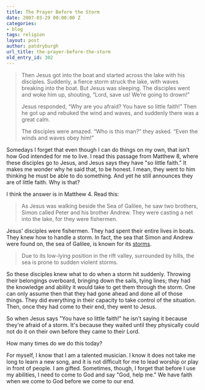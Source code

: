 ```yaml
---
title: The Prayer Before the Storm
date: 2007-03-29 00:00:00 Z
categories:
- blog
tags: religion
layout: post
author: patdryburgh
url_title: the-prayer-before-the-storm
old_entry_id: 302
---
```


>Then Jesus got into the boat and started across the lake with his disciples. Suddenly, a fierce storm struck the lake, with waves breaking into the boat. But Jesus was sleeping. The disciples went and woke him up, shouting, “Lord, save us! We’re going to drown!”
>
>Jesus responded, “Why are you afraid? You have so little faith!” Then he got up and rebuked the wind and waves, and suddenly there was a great calm.
>
>The disciples were amazed. “Who is this man?” they asked. “Even the winds and waves obey him!”

Somedays I forget that even though I can do things on my own, that isn't how God intended for me to live. I read this passage from Matthew 8, where these disciples go to Jesus, and Jesus says they have "so little faith." It makes me wonder why he said that, to be honest. I mean, they went to him thinking he must be able to do something. And yet he still announces they are of little faith. Why is that?

I think the answer is in Matthew 4. Read this:

>As Jesus was walking beside the Sea of Galilee, he saw two brothers, Simon called Peter and his brother Andrew. They were casting a net into the lake, for they were fishermen.

Jesus' disciples were fishermen. They had spent their entire lives in boats. They knew how to handle a storm. In fact, the sea that Simon and Andrew were found on, the sea of Galilee, is known for its [storms](http://en.wikipedia.org/wiki/Sea_of_Galilee).

>Due to its low-lying position in the rift valley, surrounded by hills, the sea is prone to sudden violent storms.

So these disciples knew what to do when a storm hit suddenly. Throwing their belongings overboard, bringing down the sails, tying lines; they had the knowledge and ability it would take to get them through the storm. One can only assume then that they had gone ahead and done all of those things. They did everything in their capacity to take control of the situation. Then, once they had come to their end, they went to Jesus.

So when Jesus says "You have so little faith!" he isn't saying it because they're afraid of a storm. It's because they waited until they physically could not do it on their own before they came to their Lord.

How many times do we do this today?

For myself, I know that I am a talented musician. I know it does not take me long to learn a new song, and it is not difficult for me to lead worship or play in front of people. I am gifted. Sometimes, though, I forget that before I use my abilities, I need to come to God and say "God, help me." We have faith when we come to God before we come to our end.